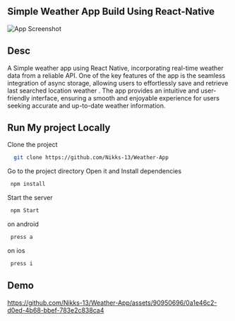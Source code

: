 
## Simple Weather App Build Using React-Native

![App Screenshot](https://raw.githubusercontent.com/Nikks-13/Just_Snaxx_App/main/screenshot/home.png)

## Desc 
A Simple weather app using React Native, incorporating real-time weather data from a reliable API. One of the key features of the app is the seamless integration of async storage, allowing users to effortlessly save and retrieve last searched location weather . The app provides an intuitive and user-friendly interface, ensuring a smooth and enjoyable experience for users seeking accurate and up-to-date weather information.
## Run My project Locally

Clone the project

```bash
  git clone https://github.com/Nikks-13/Weather-App
```
Go to the project directory Open it and Install dependencies

```bash
 npm install
```

Start the server

```bash
 npm Start 
```
 on android
```bash
 press a
```
 on ios
```bash
 press i
```
## Demo

https://github.com/Nikks-13/Weather-App/assets/90950696/0a1e46c2-d0ed-4b68-bbef-783e2c838ca4
